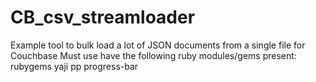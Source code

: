 # CB_csv_streamloader 
Example tool to bulk load a lot of JSON documents from a single file for Couchbase
Must use have the following ruby modules/gems present:
rubygems
yaji
pp
progress-bar
